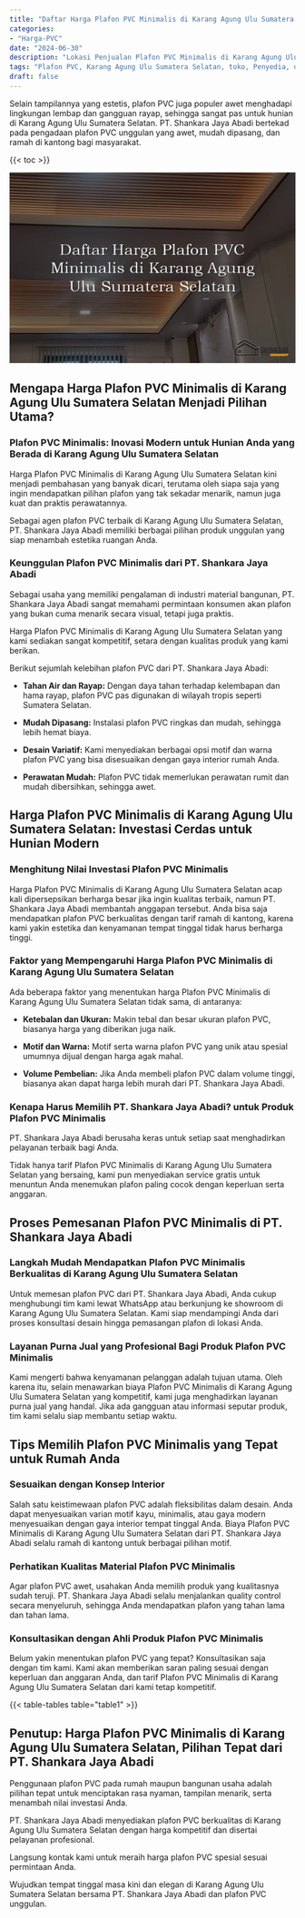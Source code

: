 ```yaml
---
title: "Daftar Harga Plafon PVC Minimalis di Karang Agung Ulu Sumatera Selatan"
categories: 
- "Harga-PVC"
date: "2024-06-30"
description: "Lokasi Penjualan Plafon PVC Minimalis di Karang Agung Ulu Sumatera Selatan untuk rumah, kantor, dan ritel. Panel unggulan, beragam motif, variasi warna elegan, beserta servis penempatan oleh teknisi berpengalaman dan jaminan resmi!|Layanan distribusi Plafon PVC Minimalis di Karang Agung Ulu Sumatera Selatan bagi kebutuhan rumah, office, maupun gerai, beserta panel terbaik dan instalasi oleh teknisi ahli dan garansi resmi.|Alternatif Plafon PVC Minimalis di Karang Agung Ulu Sumatera Selatan yang terpercaya bagi tempat tinggal, office, serta gerai, dengan produk terbaik dan penempatan ditangani oleh teknisi profesional dan kepastian resmi.|Penjualan Plafon PVC Minimalis di Karang Agung Ulu Sumatera Selatan bagi rumah, perkantoran, serta toko, beserta panel berkualitas dan penempatan ditangani oleh tim berpengalaman, disertai beserta kepastian resmi.}"
tags: "Plafon PVC, Karang Agung Ulu Sumatera Selatan, toko, Penyedia, distributor"
draft: false
---
```


Selain tampilannya yang estetis, plafon PVC juga populer awet menghadapi lingkungan lembap dan gangguan rayap, sehingga sangat pas untuk hunian di Karang Agung Ulu Sumatera Selatan. PT. Shankara Jaya Abadi bertekad pada pengadaan plafon PVC unggulan yang awet, mudah dipasang, dan ramah di kantong bagi masyarakat.

{{< toc >}}

![Daftar Harga Plafon PVC Minimalis di Karang Agung Ulu Sumatera Selatan](/images/Harga-PVC/Daftar-Harga-Plafon-PVC-Minimalis-di-Karang-Agung-Ulu-Sumatera-Selatan.png)


## Mengapa Harga Plafon PVC Minimalis di Karang Agung Ulu Sumatera Selatan Menjadi Pilihan Utama?

### Plafon PVC Minimalis: Inovasi Modern untuk Hunian Anda yang Berada di Karang Agung Ulu Sumatera Selatan

Harga Plafon PVC Minimalis di Karang Agung Ulu Sumatera Selatan kini menjadi pembahasan yang banyak dicari, terutama oleh siapa saja yang ingin mendapatkan pilihan plafon yang tak sekadar menarik, namun juga kuat dan praktis perawatannya.

Sebagai agen plafon PVC terbaik di Karang Agung Ulu Sumatera Selatan, PT. Shankara Jaya Abadi memiliki berbagai pilihan produk unggulan yang siap menambah estetika ruangan Anda.

### Keunggulan Plafon PVC Minimalis dari PT. Shankara Jaya Abadi

Sebagai usaha yang memiliki pengalaman di industri material bangunan, PT. Shankara Jaya Abadi sangat memahami permintaan konsumen akan plafon yang bukan cuma menarik secara visual, tetapi juga praktis.

Harga Plafon PVC Minimalis di Karang Agung Ulu Sumatera Selatan yang kami sediakan sangat kompetitif, setara dengan kualitas produk yang kami berikan.

Berikut sejumlah kelebihan plafon PVC dari PT. Shankara Jaya Abadi:

- **Tahan Air dan Rayap:** Dengan daya tahan terhadap kelembapan dan hama rayap, plafon PVC pas digunakan di wilayah tropis seperti Sumatera Selatan.

- **Mudah Dipasang:** Instalasi plafon PVC ringkas dan mudah, sehingga lebih hemat biaya.

- **Desain Variatif:** Kami menyediakan berbagai opsi motif dan warna plafon PVC yang bisa disesuaikan dengan gaya interior rumah Anda.

- **Perawatan Mudah:** Plafon PVC tidak memerlukan perawatan rumit dan mudah dibersihkan, sehingga awet.

## Harga Plafon PVC Minimalis di Karang Agung Ulu Sumatera Selatan: Investasi Cerdas untuk Hunian Modern

### Menghitung Nilai Investasi Plafon PVC Minimalis

Harga Plafon PVC Minimalis di Karang Agung Ulu Sumatera Selatan acap kali dipersepsikan berharga besar jika ingin kualitas terbaik, namun PT. Shankara Jaya Abadi membantah anggapan tersebut. Anda bisa saja mendapatkan plafon PVC berkualitas dengan tarif ramah di kantong, karena kami yakin estetika dan kenyamanan tempat tinggal tidak harus berharga tinggi.

### Faktor yang Mempengaruhi Harga Plafon PVC Minimalis di Karang Agung Ulu Sumatera Selatan

Ada beberapa faktor yang menentukan harga Plafon PVC Minimalis di Karang Agung Ulu Sumatera Selatan tidak sama, di antaranya:

- **Ketebalan dan Ukuran:** Makin tebal dan besar ukuran plafon PVC, biasanya harga yang diberikan juga naik.

- **Motif dan Warna:** Motif serta warna plafon PVC yang unik atau spesial umumnya dijual dengan harga agak mahal.

- **Volume Pembelian:** Jika Anda membeli plafon PVC dalam volume tinggi, biasanya akan dapat harga lebih murah dari PT. Shankara Jaya Abadi.

### Kenapa Harus Memilih PT. Shankara Jaya Abadi? untuk Produk Plafon PVC Minimalis

PT. Shankara Jaya Abadi berusaha keras untuk setiap saat menghadirkan pelayanan terbaik bagi Anda.

Tidak hanya tarif Plafon PVC Minimalis di Karang Agung Ulu Sumatera Selatan yang bersaing, kami pun menyediakan service gratis untuk menuntun Anda menemukan plafon paling cocok dengan keperluan serta anggaran.

## Proses Pemesanan Plafon PVC Minimalis di PT. Shankara Jaya Abadi

### Langkah Mudah Mendapatkan Plafon PVC Minimalis Berkualitas di Karang Agung Ulu Sumatera Selatan

Untuk memesan plafon PVC dari PT. Shankara Jaya Abadi, Anda cukup menghubungi tim kami lewat WhatsApp atau berkunjung ke showroom di Karang Agung Ulu Sumatera Selatan. Kami siap mendampingi Anda dari proses konsultasi desain hingga pemasangan plafon di lokasi Anda.

### Layanan Purna Jual yang Profesional Bagi Produk Plafon PVC Minimalis

Kami mengerti bahwa kenyamanan pelanggan adalah tujuan utama. Oleh karena itu, selain menawarkan biaya Plafon PVC Minimalis di Karang Agung Ulu Sumatera Selatan yang kompetitif, kami juga menghadirkan layanan purna jual yang handal. Jika ada gangguan atau informasi seputar produk, tim kami selalu siap membantu setiap waktu.

## Tips Memilih Plafon PVC Minimalis yang Tepat untuk Rumah Anda

### Sesuaikan dengan Konsep Interior

Salah satu keistimewaan plafon PVC adalah fleksibilitas dalam desain. Anda dapat menyesuaikan varian motif kayu, minimalis, atau gaya modern menyesuaikan dengan gaya interior tempat tinggal Anda. Biaya Plafon PVC Minimalis di Karang Agung Ulu Sumatera Selatan dari PT. Shankara Jaya Abadi selalu ramah di kantong untuk berbagai pilihan motif.

### Perhatikan Kualitas Material Plafon PVC Minimalis

Agar plafon PVC awet, usahakan Anda memilih produk yang kualitasnya sudah teruji. PT. Shankara Jaya Abadi selalu menjalankan quality control secara menyeluruh, sehingga Anda mendapatkan plafon yang tahan lama dan tahan lama.

### Konsultasikan dengan Ahli Produk Plafon PVC Minimalis

Belum yakin menentukan plafon PVC yang tepat? Konsultasikan saja dengan tim kami. Kami akan memberikan saran paling sesuai dengan keperluan dan anggaran Anda, dan tarif Plafon PVC Minimalis di Karang Agung Ulu Sumatera Selatan dari kami tetap kompetitif.

{{< table-tables table="table1" >}}

## Penutup: Harga Plafon PVC Minimalis di Karang Agung Ulu Sumatera Selatan, Pilihan Tepat dari PT. Shankara Jaya Abadi

Penggunaan plafon PVC pada rumah maupun bangunan usaha adalah pilihan tepat untuk menciptakan rasa nyaman, tampilan menarik, serta menambah nilai investasi Anda.

PT. Shankara Jaya Abadi menyediakan plafon PVC berkualitas di Karang Agung Ulu Sumatera Selatan dengan harga kompetitif dan disertai pelayanan profesional.

Langsung kontak kami untuk meraih harga plafon PVC spesial sesuai permintaan Anda.

Wujudkan tempat tinggal masa kini dan elegan di Karang Agung Ulu Sumatera Selatan bersama PT. Shankara Jaya Abadi dan plafon PVC unggulan.